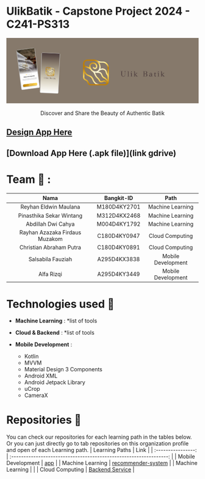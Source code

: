 # UlikBatik - Capstone Project 2024 - C241-PS313

<div align="start">
  <img src="https://github.com/UlikBatik/Mobile-Development-UlikBatik/blob/master/ulikbatik_logo.png"/>
  <p align="center">Discover and Share the Beauty of Authentic Batik</p>
</div>

## [Design App Here](https://www.figma.com/design/yU1sbDXzxvKMg0780iXmaC/Capstone-Project?node-id=50-2&t=Ue09zCDsiAsAWK52-1)

## [Download App Here (.apk file)](link gdrive)

# Team 🤝 :
|          Nama         | Bangkit-ID |       Path       |
|:---------------------:|:----------:|:----------------:|
| Reyhan Eldwin Maulana |  M180D4KY2701  | Machine Learning |
|  Pinasthika Sekar Wintang |  M312D4KX2468  | Machine Learning |
|  Abdillah Dwi Cahya    |  M004D4KY1792  |  Machine Learning |
|   Rayhan Azazaka Firdaus Muzakom    |  C180D4KY0947  |  Cloud Computing |
|  Christian Abraham Putra  |  C180D4KY0891  |  Cloud Computing |
|    Salsabila Fauziah      |  A295D4KX3838  |      Mobile Development     |
|    Alfa Rizqi      |  A295D4KY3449  |      Mobile Development     |

# Technologies used 🔧 

- **Machine Learning** :
  *list of tools
  
- **Cloud & Backend** : 
   *list of tools

- **Mobile Development** :
  * Kotlin
  * MVVM
  * Material Design 3 Components
  * Android XML
  * Android Jetpack Library
  * uCrop
  * CameraX

# Repositories 📁
You can check our repositories for each learning path in the tables below. Or you can just directly go to tab repositories on this organization profile and open of each Learning path.
|   Learning Paths   |                                Link                                |
| :----------------: | :----------------------------------------------------------------: |
| Mobile Development | [app](https://github.com/UlikBatik/Mobile-Development-UlikBatik)       |
|  Machine Learning  |  [recommender-system](https://github.com/UlikBatik/recommender-system)   |
| Machine Learning | []() |
|   Cloud Computing  |   [Backend Service](https://github.com/UlikBatik/cloud-computing-backend)    |
